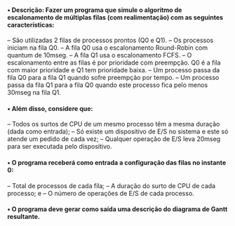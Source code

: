 #### • Descrição: Fazer um programa que simule o algoritmo de escalonamento de múltiplas filas (com realimentação) com as seguintes características:

– São utilizadas 2 filas de processos prontos (Q0 e Q1).
– Os processos iniciam na fila Q0.
– A fila Q0 usa o escalonamento Round-Robin com quantum de 10mseg.
– A fila Q1 usa o escalonamento FCFS.
– O escalonamento entre as filas é por prioridade com preempção. Q0 é a fila com maior prioridade e Q1 tem prioridade baixa.
– Um processo passa da fila Q0 para a fila Q1 quando sofre preempção por tempo.
– Um processo passa da fila Q1 para a fila Q0 quando este processo fica pelo menos 30mseg na fila Q1.

#### • Além disso, considere que:

– Todos os surtos de CPU de um mesmo processo têm a mesma duração (dada como entrada);
– Só existe um dispositivo de E/S no sistema e este só atende um pedido de cada vez;
– Qualquer operação de E/S leva 20mseg para ser executada pelo dispositivo.

#### • O programa receberá como entrada a configuração das filas no instante 0:

– Total de processos de cada fila;
– A duração do surto de CPU de cada processo; e
– O número de operações de E/S de cada processo.

#### • O programa deve gerar como saída uma descrição do diagrama de Gantt resultante.